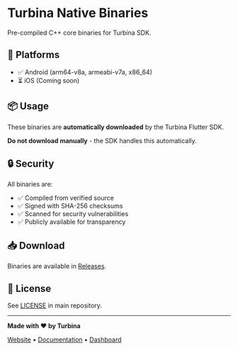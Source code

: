 # Turbina Native Binaries

Pre-compiled C++ core binaries for Turbina SDK.

## 🚀 Platforms

- ✅ Android (arm64-v8a, armeabi-v7a, x86_64)
- ⏳ iOS (Coming soon)

## 📦 Usage

These binaries are **automatically downloaded** by the Turbina Flutter SDK.

**Do not download manually** - the SDK handles this automatically.

## 🔒 Security

All binaries are:
- ✅ Compiled from verified source
- ✅ Signed with SHA-256 checksums
- ✅ Scanned for security vulnerabilities
- ✅ Publicly available for transparency

## 📥 Download

Binaries are available in [Releases](https://github.com/Chancilson/-turbina-binaries/releases).

## 📄 License

See [LICENSE](https://github.com/Chancilson/Turbina/blob/main/LICENSE) in main repository.

---

**Made with ❤️ by Turbina**

[Website](https://turbina.live) • [Documentation](https://www.turbina.live/docs) • [Dashboard](https://www.turbina.live/dashboard)
